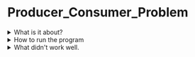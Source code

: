 # Producer_Consumer_Problem
<details>
  <summary>What is it about?</summary>
  <p>This program is to understand how semaphores and threading works.</p>
  <p>It controlls when values are placed into the buffer (producer) and values taken out (consumer).</p>
  <p>This program works best on Linux.</p>
</details>
<details>
  <summary>How to run the program</summary>
  <ol>
    <li>Download the "Program_Files" and place it in a location on your PC.</li>
    <li>In terminal, set your directory to location of "Program_Files".</li>
    <li>Use gcc to complie the source code.</li>
      <ul>
        <li><code>$ gcc producer.c -pthread -lrt -o producer</code></li>
        <li><code>$ gcc consumer.c -pthread -lrt -o consumer</code></li>
      </ul>
    <li>Run both programs at the same time to see the code working.</li>
    <ul>
      <li><code>$ ./producer & ./consumer &</code></li>
    </ul>
  </ol>
</details>
<details>
  <summary>What didn't work well.</summary>
  <p>This is the first time working with semaphores and pthread to get both programs to work with each other.</p>
  <p>This was the first time using C programing language in a very long time so I had to relearn it to get the program up and running.</p>
  <p>I had a lot of issues trying to get the producer to come up first because it kept on going to the consumer portion first.</p>
  <p>I also had the issue of the producer and the consumer running at the same time. I was able to fix this by using sleep() in the consumer portion only.</p>
  <p>I was not able to get the consumer to wait in the begining and still working on trying to fix this problem.</p>
</details>
